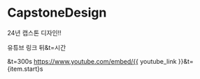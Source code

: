 # CapstoneDesign
24년 캡스톤 디자인!!

유튜브 링크 뒤&t=시간

&t=300s
https://www.youtube.com/embed/{{ youtube_link }}&t={item.start}s

